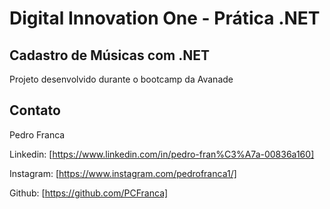 # Digital Innovation One - Prática .NET

## Cadastro de Músicas com .NET

Projeto desenvolvido durante o bootcamp da Avanade

## Contato

Pedro Franca

Linkedin:  [https://www.linkedin.com/in/pedro-fran%C3%A7a-00836a160]

Instagram:  [https://www.instagram.com/pedrofranca1/]

Github:  [https://github.com/PCFranca]
